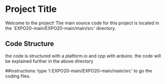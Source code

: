 # Project Title

Welcome to the project! The main source code for this project is located in the `EXPO20-main/EXPO20-main/main/src' directory. 

## Code Structure

the code is structured with a platform.io and cpp with arduino. the code will be explained further in the above directory

##instructions:
type 't EXPO20-main/EXPO20-main/main/src' to go the coding files.
